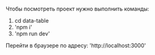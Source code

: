 Чтобы посмотреть проект нужно выполнить команды: 

1. cd data-table
2. 'npm i'
3. 'npm run dev'

Перейти в браузере по адресу: 'http://localhost:3000'
